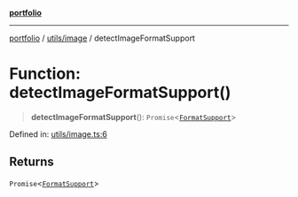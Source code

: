 [**portfolio**](../../../README.md)

***

[portfolio](../../../modules.md) / [utils/image](../README.md) / detectImageFormatSupport

# Function: detectImageFormatSupport()

> **detectImageFormatSupport**(): `Promise`\<[`FormatSupport`](../interfaces/FormatSupport.md)\>

Defined in: [utils/image.ts:6](https://github.com/tnorlund/Portfolio/blob/93c748c3ed7295da909183e8bd28f44fd75e1936/portfolio/utils/image.ts#L6)

## Returns

`Promise`\<[`FormatSupport`](../interfaces/FormatSupport.md)\>
